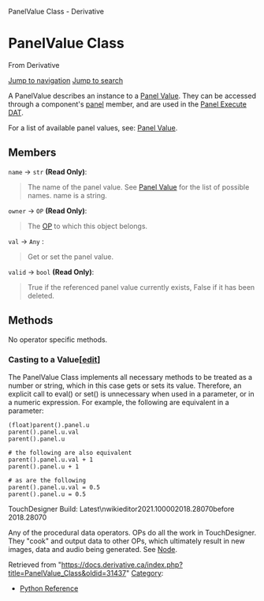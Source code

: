 

PanelValue Class - Derivative

























# PanelValue Class

From Derivative



[Jump to navigation](#mw-head)
[Jump to search](#searchInput)

A PanelValue describes an instance to a [Panel Value](Panel_Value.html "Panel Value"). They can be accessed through a component's [panel](Panel.html "Panel") member, and are used in the [Panel Execute DAT](Panel_Execute_DAT.html "Panel Execute DAT").

For a list of available panel values, see: [Panel Value](Panel_Value.html "Panel Value").

  


## Members

`name` → `str` **(Read Only)**:

> The name of the panel value. See [Panel Value](Panel_Value.html "Panel Value") for the list of possible names. name is a string.

`owner` → `OP` **(Read Only)**:

> The [OP](OP_Class.html "OP Class") to which this object belongs.

`val` → `Any` :

> Get or set the panel value.

`valid` → `bool` **(Read Only)**:

> True if the referenced panel value currently exists, False if it has been deleted.

## Methods

No operator specific methods.

### Casting to a Value[[edit](https://docs.derivative.ca/index.php?title=Template:SubSection&action=edit&section=T-1 "Edit section: Casting to a Value")]

The PanelValue Class implements all necessary methods to be treated as a number or string, which in this case gets or sets its value. Therefore, an explicit call to eval() or set() is unnecessary when used in a parameter, or in a numeric expression.
For example, the following are equivalent in a parameter:

```
(float)parent().panel.u
parent().panel.u.val
parent().panel.u

# the following are also equivalent
parent().panel.u.val + 1
parent().panel.u + 1

# as are the following
parent().panel.u.val = 0.5
parent().panel.u = 0.5

```

TouchDesigner Build: Latest\nwikieditor2021.100002018.28070before 2018.28070

Any of the procedural data operators. OPs do all the work in TouchDesigner. They "cook" and output data to other OPs, which ultimately result in new images, data and audio being generated. See [Node](Node.html "Node").







Retrieved from "<https://docs.derivative.ca/index.php?title=PanelValue_Class&oldid=31437>"
[Category](Special_Categories.html "Special:Categories"):

* [Python Reference](Category_Python_Reference.html "Category:Python Reference")
